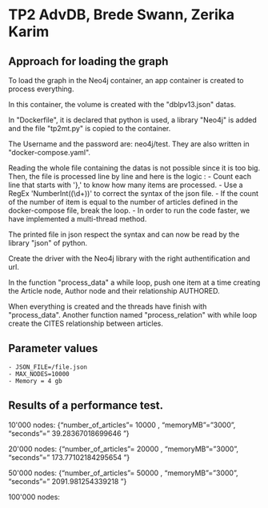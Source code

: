 # TP2 AdvDB, Brede Swann, Zerika Karim
##  Approach for loading the graph

To load the graph in the Neo4j container, an app container is created to process everything.

In this container, the volume is created with the "dblpv13.json" datas.

In "Dockerfile", it is declared that python is used, a library "Neo4j" is added and the file "tp2mt.py" is copied to the container.

The Username and the password are: neo4j/test. They are also written in "docker-compose.yaml".

Reading the whole file containing the datas is not possible since it is too big. Then, the file is processed line by line and here is the logic :
    - Count each line that starts with '},' to know how many items are processed.
    - Use a RegEx 'NumberInt\((\d+)\)' to correct the syntax of the json file.
    - If the count of the number of item is equal to the number of articles defined in the docker-compose file, break the loop.
    - In order to run the code faster, we have implemented a multi-thread method.

The printed file in json respect the syntax and can now be read by the library "json" of python.

Create the driver with the Neo4j library with the right authentification and url.

In the function "process_data" a while loop, push one item at a time creating the Article node, Author node and their relationship AUTHORED.

When everything is created and the threads have finish with "process_data". Another function named "process_relation" with while loop create the CITES relationship between articles.


## Parameter values

    - JSON_FILE=/file.json
    - MAX_NODES=10000
    - Memory = 4 gb


## Results of a performance test.

10'000 nodes:
{“number_of_articles”= 10000 , “memoryMB”=”3000”, “seconds”=” 39.28367018699646 ”}

20'000 nodes:
{“number_of_articles”= 20000 , “memoryMB”=”3000”, “seconds”=” 173.77102184295654 ”}

50'000 nodes:
{“number_of_articles”= 50000 , “memoryMB”=”3000”, “seconds”=” 2091.981254339218 ”}


100'000 nodes:



